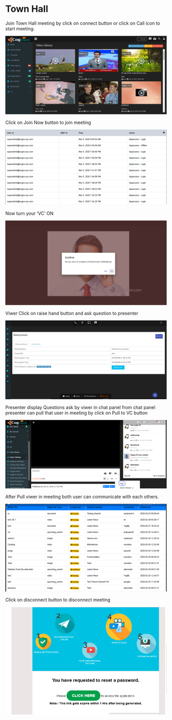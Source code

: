 # Town Hall

Join Town Hall meeting by click on connect button or click on Call icon to start meeting.

![](../../.gitbook/assets/image%20%28244%29.png)

Click on Join Now button to join meeting

![](../../.gitbook/assets/image%20%28238%29.png)

Now turn your ‘VC’ ON

![](../../.gitbook/assets/image%20%28149%29.png)

Viwer Click on raise hand button and ask question to presenter

![](../../.gitbook/assets/image%20%2818%29.png)

Presenter display Questions ask by viwer in chat panel from chat panel presenter can pull that user in meeting by click on Pull to VC button

![](../../.gitbook/assets/image%20%28241%29.png)

After Pull viwer in meeting both user can communicate with each others.

![](../../.gitbook/assets/image%20%28205%29.png)

Click on disconnect button to disconnect meeting

![](../../.gitbook/assets/image%20%28214%29.png)

